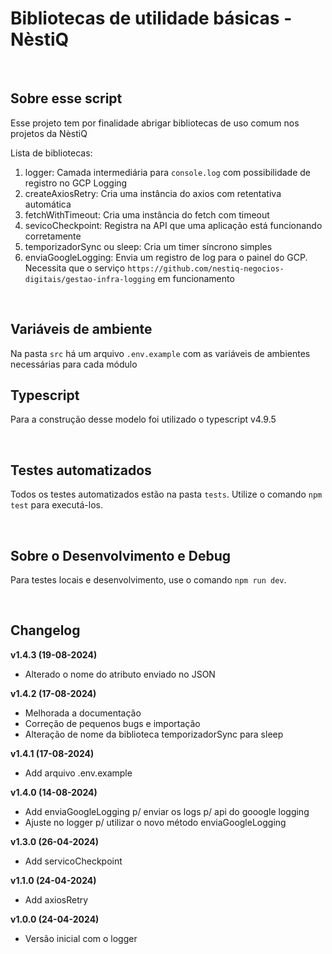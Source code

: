 # Bibliotecas de utilidade básicas - NèstiQ

<br>

## Sobre esse script

Esse projeto tem por finalidade abrigar bibliotecas de uso comum nos projetos da NèstiQ

Lista de bibliotecas:

1. logger: Camada intermediária para `console.log` com possibilidade de registro no GCP Logging
2. createAxiosRetry: Cria uma instância do axios com retentativa automática
3. fetchWithTimeout: Cria uma instância do fetch com timeout
4. sevicoCheckpoint: Registra na API que uma aplicação está funcionando corretamente
5. temporizadorSync ou sleep: Cria um timer síncrono simples
6. enviaGoogleLogging: Envia um registro de log para o painel do GCP. Necessita que o serviço `https://github.com/nestiq-negocios-digitais/gestao-infra-logging` em funcionamento

<br>

## Variáveis de ambiente

Na pasta `src` há um arquivo `.env.example` com as variáveis de ambientes necessárias para cada módulo

## Typescript

Para a construção desse modelo foi utilizado o typescript v4.9.5

<br>

## Testes automatizados

Todos os testes automatizados estão na pasta `tests`. Utilize o comando `npm test` para executá-los.

<br>  
  
## Sobre o Desenvolvimento e Debug

Para testes locais e desenvolvimento, use o comando `npm run dev`.

<br>
  
## Changelog

**v1.4.3 (19-08-2024)**

- Alterado o nome do atributo enviado no JSON

**v1.4.2 (17-08-2024)**

- Melhorada a documentação
- Correção de pequenos bugs e importação
- Alteração de nome da biblioteca temporizadorSync para sleep

**v1.4.1 (17-08-2024)**

- Add arquivo .env.example

**v1.4.0 (14-08-2024)**

- Add enviaGoogleLogging p/ enviar os logs p/ api do gooogle logging
- Ajuste no logger p/ utilizar o novo método enviaGoogleLogging

**v1.3.0 (26-04-2024)**

- Add servicoCheckpoint

**v1.1.0 (24-04-2024)**

- Add axiosRetry

**v1.0.0 (24-04-2024)**

- Versão inicial com o logger
